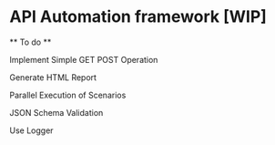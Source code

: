 # API Automation framework [WIP]



** To do **

Implement Simple GET POST Operation

Generate HTML Report

Parallel Execution of Scenarios

JSON Schema Validation

Use Logger